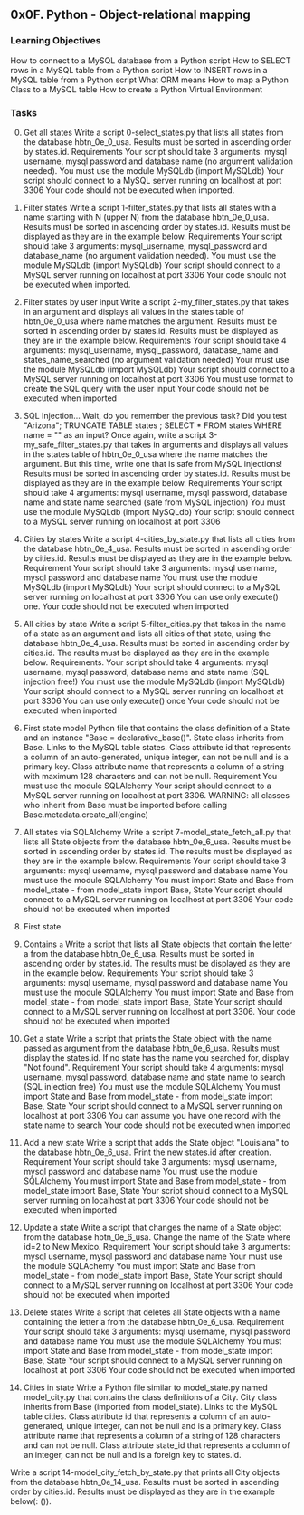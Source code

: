 ## 0x0F. Python - Object-relational mapping
### Learning Objectives
How to connect to a MySQL database from a Python script
How to SELECT rows in a MySQL table from a Python script
How to INSERT rows in a MySQL table from a Python script
What ORM means
How to map a Python Class to a MySQL table
How to create a Python Virtual Environment

### Tasks
0. Get all states
Write a script 0-select_states.py that lists all states from the database hbtn_0e_0_usa. Results must be sorted in ascending order by states.id.
Requirements
Your script should take 3 arguments: mysql username, mysql password and database name (no argument validation needed).
You must use the module MySQLdb (import MySQLdb)
Your script should connect to a MySQL server running on localhost at port 3306
Your code should not be executed when imported.

1. Filter states
Write a script 1-filter_states.py that lists all states with a name starting with N (upper N) from the database hbtn_0e_0_usa. Results must be sorted in ascending order by states.id. Results must be displayed as they are in the example below. 
Requirements
Your script should take 3 arguments: mysql_username, mysql_password and database_name (no argument validation needed).
You must use the module MySQLdb (import MySQLdb)
Your script should connect to a MySQL server running on localhost at port 3306
Your code should not be executed when imported.

2. Filter states by user input
Write a script 2-my_filter_states.py that takes in an argument and displays all values in the states table of hbtn_0e_0_usa where name matches the argument. Results must be sorted in ascending order by states.id. Results must be displayed as they are in the example below.
Requirements
Your script should take 4 arguments: mysql_username, mysql_password, database_name and states_name_searched (no argument validation needed)
Your must use the module MySQLdb (import MySQLdb)
Your script should connect to a MySQL server running on localhost at port 3306
You must use format to create the SQL query with the user input
Your code should not be executed when imported

3. SQL Injection...
Wait, do you remember the previous task? Did you test "Arizona"; TRUNCATE TABLE states ; SELECT * FROM states WHERE name = "" as an input?
Once again, write a script 3-my_safe_filter_states.py that takes in arguments and displays all values in the states table of hbtn_0e_0_usa where the name matches the argument. But this time, write one that is safe from MySQL injections! Results must be sorted in ascending order by states.id. Results must be displayed as they are in the example below.
Requirements
Your script should take 4 arguments: mysql username, mysql password, database name and state name searched (safe from MySQL injection)
You must use the module MySQLdb (import MySQLdb)
Your script should connect to a MySQL server running on localhost at port 3306

4. Cities by states
Write a script 4-cities_by_state.py that lists all cities from the database hbtn_0e_4_usa. Results must be sorted in ascending order by cities.id. Results must be displayed as they are in the example below.
Requirement
Your script should take 3 arguments: mysql username, mysql password and database name
You must use the module MySQLdb (import MySQLdb)
Your script should connect to a MySQL server running on localhost at port 3306
You can use only execute() one.
Your code should not be executed when imported

5. All cities by state
Write a script 5-filter_cities.py that takes in the name of a state as an argument and lists all cities of that state, using the database hbtn_0e_4_usa. Results must be sorted in ascending order by cities.id. The results must be displayed as they are in the example below.
Requirements.
Your script should take 4 arguments: mysql username, mysql password, database name and state name (SQL injection free!)
You must use the module MySQLdb (import MySQLdb)
Your script should connect to a MySQL server running on localhost at port 3306
You can use only execute() once
Your code should not be executed when imported

6. First state model
Python file that contains the class definition of a State and an instance "Base = declarative_base()". State class inherits from Base. Links to the MySQL table states. Class attribute id that represents a column of an auto-generated, unique integer, can not be null and is a primary key. Class attribute name that represents a column of a string with maximum 128 characters and can not be null.
Requirement
You must use the module SQLAlchemy
Your script should connect to a MySQL server running on localhost at port 3306.
WARNING: all classes who inherit from Base must be imported before calling Base.metadata.create_all(engine)

7. All states via SQLAlchemy
Write a script 7-model_state_fetch_all.py that lists all State objects from the database hbtn_0e_6_usa. Results must be sorted in ascending order by states.id. The results must be displayed as they are in the example below.
Requirements
Your script should take 3 arguments: mysql username, mysql password and database name
You must use the module SQLAlchemy
You must import State and Base from model_state - from model_state import Base, State
Your script should connect to a MySQL server running on localhost at port 3306
Your code should not be executed when imported

8. First state

9. Contains `a`
Write a script that lists all State objects that contain the letter a from the database hbtn_0e_6_usa. Results must be sorted in ascending order by states.id. The results must be displayed as they are in the example below.
Requirements
Your script should take 3 arguments: mysql username, mysql password and database name
You must use the module SQLAlchemy
You must import State and Base from model_state - from model_state import Base, State
Your script should connect to a MySQL server running on localhost at port 3306.
Your code should not be executed when imported

10. Get a state
Write a script that prints the State object with the name passed as argument from the database hbtn_0e_6_usa. Results must display the states.id. If no state has the name you searched for, display "Not found".
Requirement
Your script should take 4 arguments: mysql username, mysql password, database name and state name to search (SQL injection free)
You must use the module SQLAlchemy
You must import State and Base from model_state - from model_state import Base, State
Your script should connect to a MySQL server running on localhost at port 3306
You can assume you have one record with the state name to search
Your code should not be executed when imported

11. Add a new state
Write a script that adds the State object "Louisiana" to the database hbtn_0e_6_usa. Print the new states.id after creation.
Requirement
Your script should take 3 arguments: mysql username, mysql password and database name
You must use the module SQLAlchemy
You must import State and Base from model_state - from model_state import Base, State
Your script should connect to a MySQL server running on localhost at port 3306
Your code should not be executed when imported

12. Update a state
Write a script that changes the name of a State object from the database hbtn_0e_6_usa. Change the name of the State where id=2 to New Mexico. 
Requirement
Your script should take 3 arguments: mysql username, mysql password and database name
Your must use the module SQLAchemy
You must import State and Base from model_state - from model_state import Base, State
Your script should connect to a MySQL server running on localhost at port 3306
Your code should not be executed when imported

13. Delete states
Write a script that deletes all State objects with a name containing the letter a from the database hbtn_0e_6_usa.
Requirement
Your script should take 3 arguments: mysql username, mysql password and database name
You must use the module SQLAlchemy
You must import State and Base from model_state - from model_state import Base, State
Your script should connect to a MySQL server running on localhost at port 3306
Your code should not be executed when imported

14. Cities in state
Write a Python file similar to model_state.py named model_city.py that contains the class definitions of a City. City class inherits from Base (imported from model_state). Links to the MySQL table cities. Class attribute id that represents a column of an auto-generated, unique integer, can not be null and is a primary key. Class attribute name that represents a column of a string of 128 characters and can not be null. Class attribute state_id that represents a column of an integer, can not be null and is a foreign key  to states.id. 

Write a script 14-model_city_fetch_by_state.py that prints all City objects from the database hbtn_0e_14_usa. Results must be sorted in ascending order by cities.id. Results must be displayed as they are in the example below(<state name>: (<city id>)<city name>).
